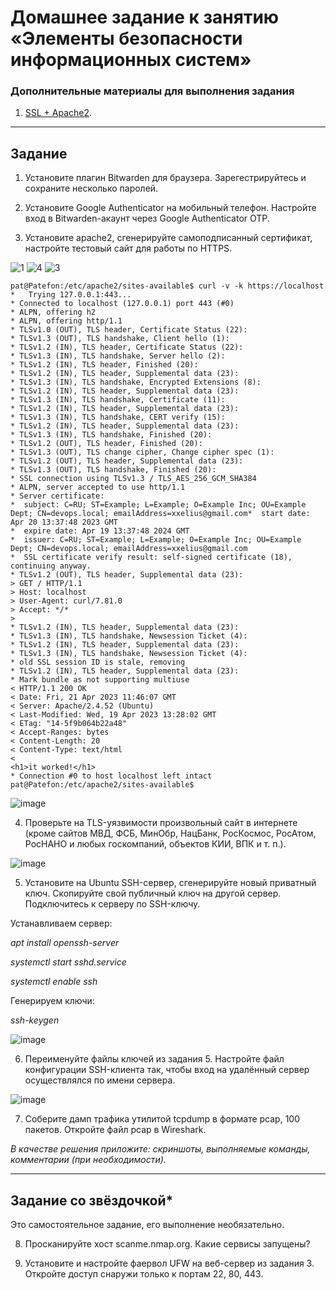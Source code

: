 # Домашнее задание к занятию «Элементы безопасности информационных систем»




### Дополнительные материалы для выполнения задания

1. [SSL + Apache2](https://digitalocean.com/community/tutorials/how-to-create-a-self-signed-ssl-certificate-for-apache-in-ubuntu-20-04).

------

## Задание

1. Установите плагин Bitwarden для браузера. Зарегестрируйтесь и сохраните несколько паролей.

2. Установите Google Authenticator на мобильный телефон. Настройте вход в Bitwarden-акаунт через Google Authenticator OTP.

3. Установите apache2, сгенерируйте самоподписанный сертификат, настройте тестовый сайт для работы по HTTPS.

![1](https://user-images.githubusercontent.com/75835363/233628469-0f361f76-fbf0-44ec-8007-1ba0fc1d64fe.png)
![4](https://user-images.githubusercontent.com/75835363/233628575-caa689f8-3b09-4d64-863e-97b7ebdb7d58.png)
![3](https://user-images.githubusercontent.com/75835363/233628584-7a47e4c3-8116-4a86-b71c-90b77c672545.png)

```
pat@Patefon:/etc/apache2/sites-available$ curl -v -k https://localhost
*   Trying 127.0.0.1:443...
* Connected to localhost (127.0.0.1) port 443 (#0)
* ALPN, offering h2
* ALPN, offering http/1.1
* TLSv1.0 (OUT), TLS header, Certificate Status (22):
* TLSv1.3 (OUT), TLS handshake, Client hello (1):
* TLSv1.2 (IN), TLS header, Certificate Status (22):
* TLSv1.3 (IN), TLS handshake, Server hello (2):
* TLSv1.2 (IN), TLS header, Finished (20):
* TLSv1.2 (IN), TLS header, Supplemental data (23):
* TLSv1.3 (IN), TLS handshake, Encrypted Extensions (8):
* TLSv1.2 (IN), TLS header, Supplemental data (23):
* TLSv1.3 (IN), TLS handshake, Certificate (11):
* TLSv1.2 (IN), TLS header, Supplemental data (23):
* TLSv1.3 (IN), TLS handshake, CERT verify (15):
* TLSv1.2 (IN), TLS header, Supplemental data (23):
* TLSv1.3 (IN), TLS handshake, Finished (20):
* TLSv1.2 (OUT), TLS header, Finished (20):
* TLSv1.3 (OUT), TLS change cipher, Change cipher spec (1):
* TLSv1.2 (OUT), TLS header, Supplemental data (23):
* TLSv1.3 (OUT), TLS handshake, Finished (20):
* SSL connection using TLSv1.3 / TLS_AES_256_GCM_SHA384
* ALPN, server accepted to use http/1.1
* Server certificate:
*  subject: C=RU; ST=Example; L=Example; O=Example Inc; OU=Example Dept; CN=devops.local; emailAddress=xxelius@gmail.com*  start date: Apr 20 13:37:48 2023 GMT
*  expire date: Apr 19 13:37:48 2024 GMT
*  issuer: C=RU; ST=Example; L=Example; O=Example Inc; OU=Example Dept; CN=devops.local; emailAddress=xxelius@gmail.com
*  SSL certificate verify result: self-signed certificate (18), continuing anyway.
* TLSv1.2 (OUT), TLS header, Supplemental data (23):
> GET / HTTP/1.1
> Host: localhost
> User-Agent: curl/7.81.0
> Accept: */*
>
* TLSv1.2 (IN), TLS header, Supplemental data (23):
* TLSv1.3 (IN), TLS handshake, Newsession Ticket (4):
* TLSv1.2 (IN), TLS header, Supplemental data (23):
* TLSv1.3 (IN), TLS handshake, Newsession Ticket (4):
* old SSL session ID is stale, removing
* TLSv1.2 (IN), TLS header, Supplemental data (23):
* Mark bundle as not supporting multiuse
< HTTP/1.1 200 OK
< Date: Fri, 21 Apr 2023 11:46:07 GMT
< Server: Apache/2.4.52 (Ubuntu)
< Last-Modified: Wed, 19 Apr 2023 13:28:02 GMT
< ETag: "14-5f9b064b22a48"
< Accept-Ranges: bytes
< Content-Length: 20
< Content-Type: text/html
<
<h1>it worked!</h1>
* Connection #0 to host localhost left intact
pat@Patefon:/etc/apache2/sites-available$
```
![image](https://user-images.githubusercontent.com/75835363/233653376-98fa554f-e34e-4242-b085-22ceb76a4be8.png)


4. Проверьте на TLS-уязвимости произвольный сайт в интернете (кроме сайтов МВД, ФСБ, МинОбр, НацБанк, РосКосмос, РосАтом, РосНАНО и любых госкомпаний, объектов КИИ, ВПК и т. п.).

![image](https://user-images.githubusercontent.com/75835363/233653512-50bb22a0-9195-411f-ad7b-e84b040a65e5.png)



5. Установите на Ubuntu SSH-сервер, сгенерируйте новый приватный ключ. Скопируйте свой публичный ключ на другой сервер. Подключитесь к серверу по SSH-ключу.
 
 Устанавливаем сервер:


*apt install openssh-server*

*systemctl start sshd.service*

*systemctl enable ssh*



Генерируем ключи:

*ssh-keygen*

 ![image](https://user-images.githubusercontent.com/75835363/233654906-4b7552fb-ee87-4540-9daa-0ee5be40e590.png)

 
6. Переименуйте файлы ключей из задания 5. Настройте файл конфигурации SSH-клиента так, чтобы вход на удалённый сервер осуществлялся по имени сервера.

![image](https://user-images.githubusercontent.com/75835363/233663370-6c3a725e-15e8-4775-8e91-f829863cff73.png)


7. Соберите дамп трафика утилитой tcpdump в формате pcap, 100 пакетов. Откройте файл pcap в Wireshark.

*В качестве решения приложите: скриншоты, выполняемые команды, комментарии (при необходимости).*

 ---
 
## Задание со звёздочкой* 

Это самостоятельное задание, его выполнение необязательно.

8. Просканируйте хост scanme.nmap.org. Какие сервисы запущены?

9. Установите и настройте фаервол UFW на веб-сервер из задания 3. Откройте доступ снаружи только к портам 22, 80, 443.
